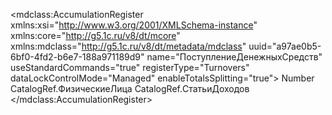 <?xml version="1.0" encoding="UTF-8"?>
<mdclass:AccumulationRegister xmlns:xsi="http://www.w3.org/2001/XMLSchema-instance" xmlns:core="http://g5.1c.ru/v8/dt/mcore" xmlns:mdclass="http://g5.1c.ru/v8/dt/metadata/mdclass" uuid="a97ae0b5-6bf0-4fd2-b6e7-188a971189d9" name="ПоступлениеДенежныхСредств" useStandardCommands="true" registerType="Turnovers" dataLockControlMode="Managed" enableTotalsSplitting="true">
  <synonym key="ru" value="Поступление денежных средств"/>
  <producedTypes>
    <selectionType typeId="1a8115aa-5908-4a6c-a149-3135a055b090" valueTypeId="c811bff6-76bf-45df-a176-d053dafa288d"/>
    <listType typeId="b07a4e36-d3a9-4974-992c-77ce3b734166" valueTypeId="d6925082-37cb-4049-a157-afd57db93344"/>
    <managerType typeId="9d2b4bb1-7056-4a0d-994f-02a24c9bb1f6" valueTypeId="b60a2cf3-e65d-41c8-b446-3dff1217f938"/>
    <recordSetType typeId="14b5aa7c-7123-4643-9849-221e4e47995f" valueTypeId="cb584bce-0e6d-43fe-b70b-cc8be70f0ca1"/>
    <recordKeyType typeId="3984afd7-3cec-4cc3-83ec-f0965f788107" valueTypeId="7d255184-050b-41a7-963e-bb1521c2f606"/>
    <recordType typeId="32576952-7e95-47e6-92d3-51e8542ded28" valueTypeId="09c144e8-6f0e-4ed0-898f-f791a004ecf9"/>
  </producedTypes>
  <resources uuid="aeeb7f91-d60f-492f-831a-44f3c7745dee" name="Сумма" fullTextSearch="Use">
    <synonym key="ru" value="Сумма"/>
    <type>
      <types>Number</types>
      <numberQualifiers precision="15" scale="2"/>
    </type>
    <minValue xsi:type="core:NullValue"/>
    <maxValue xsi:type="core:NullValue"/>
  </resources>
  <dimensions uuid="e8e6ac4a-7885-461d-b455-19b4ec1430df" name="ФизическоеЛицо" fillChecking="ShowError" fullTextSearch="Use" useInTotals="true">
    <synonym key="ru" value="Физическое лицо"/>
    <type>
      <types>CatalogRef.ФизическиеЛица</types>
    </type>
    <minValue xsi:type="core:NullValue"/>
    <maxValue xsi:type="core:NullValue"/>
  </dimensions>
  <dimensions uuid="57f22448-d561-4a09-91e5-10c5a162e377" name="СтатьяДоходов" fillChecking="ShowError" fullTextSearch="Use" useInTotals="true">
    <synonym key="ru" value="Статья доходов"/>
    <type>
      <types>CatalogRef.СтатьиДоходов</types>
    </type>
    <minValue xsi:type="core:NullValue"/>
    <maxValue xsi:type="core:NullValue"/>
  </dimensions>
</mdclass:AccumulationRegister>

